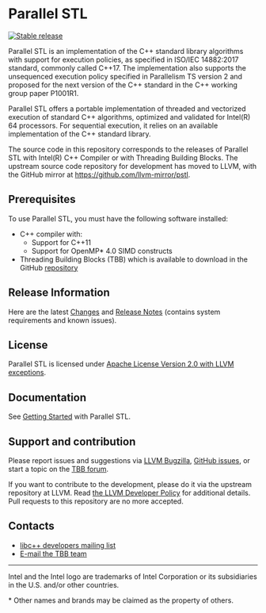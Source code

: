 # Parallel STL
[![Stable release](https://img.shields.io/badge/version-20190321-green.svg)](https://github.com/intel/parallelstl/releases/tag/20190321)

Parallel STL is an implementation of the C++ standard library algorithms with support for execution policies,
as specified in ISO/IEC 14882:2017 standard, commonly called C++17.
The implementation also supports the unsequenced execution policy specified in Parallelism TS version 2
and proposed for the next version of the C++ standard in the C++ working group paper P1001R1.

Parallel STL offers a portable implementation of threaded and vectorized execution of standard C++ algorithms, optimized and validated for Intel(R) 64 processors.
For sequential execution, it relies on an available implementation of the C++ standard library.

The source code in this repository corresponds to the releases of Parallel STL with Intel(R) C++ Compiler or with Threading Building Blocks.
The upstream source code repository for development has moved to LLVM, with the GitHub mirror at https://github.com/llvm-mirror/pstl.

## Prerequisites
To use Parallel STL, you must have the following software installed:
* C++ compiler with:
  * Support for C++11
  * Support for OpenMP* 4.0 SIMD constructs
* Threading Building Blocks (TBB) which is available to download in the GitHub [repository](https://github.com/01org/tbb/)

## Release Information
Here are the latest [Changes](CHANGES) and [Release Notes](doc/Release_Notes.txt) (contains system requirements and known issues).

## License
Parallel STL is licensed under [Apache License Version 2.0 with LLVM exceptions](LICENSE).

## Documentation
See [Getting Started](https://software.intel.com/en-us/get-started-with-pstl) with Parallel STL.

## Support and contribution
Please report issues and suggestions via [LLVM Bugzilla](https://bugs.llvm.org/),
[GitHub issues](https://github.com/intel/parallelstl/issues), or start a topic on the
[TBB forum](http://software.intel.com/en-us/forums/intel-threading-building-blocks/).

If you want to contribute to the development, please do it via the upstream repository at LLVM.
Read [the LLVM Developer Policy](https://llvm.org/docs/DeveloperPolicy.html) for additional details.
Pull requests to this repository are no more accepted.

## Contacts
* [libc++ developers mailing list](https://lists.llvm.org/mailman/listinfo/libcxx-dev)
* [E-mail the TBB team](mailto:inteltbbdevelopers@intel.com)

------------------------------------------------------------------------
Intel and the Intel logo are trademarks of Intel Corporation or its subsidiaries in the U.S. and/or other countries.

\* Other names and brands may be claimed as the property of others.
